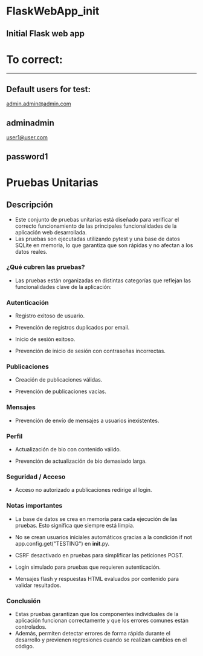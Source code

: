 # FlaskWebApp_init
Initial Flask web app
-------------------------------
# To correct:
-------------------------------
## Default users for test:

admin.admin@admin.com

adminadmin
-------------------------------
user1@user.com

password1
-------------------------------
# Pruebas Unitarias

## Descripción
- Este conjunto de pruebas unitarias está diseñado para verificar el correcto funcionamiento de las principales funcionalidades de la aplicación web desarrollada.
- Las pruebas son ejecutadas utilizando pytest y una base de datos SQLite en memoria, lo que garantiza que son rápidas y no afectan a los datos reales.

### ¿Qué cubren las pruebas?
- Las pruebas están organizadas en distintas categorías que reflejan las funcionalidades clave de la aplicación:

### Autenticación
- Registro exitoso de usuario.

- Prevención de registros duplicados por email.

- Inicio de sesión exitoso.

- Prevención de inicio de sesión con contraseñas incorrectas.

### Publicaciones
- Creación de publicaciones válidas.

- Prevención de publicaciones vacías.

### Mensajes
- Prevención de envío de mensajes a usuarios inexistentes.

### Perfil
- Actualización de bio con contenido válido.

- Prevención de actualización de bio demasiado larga.

### Seguridad / Acceso
- Acceso no autorizado a publicaciones redirige al login.

### Notas importantes
- La base de datos se crea en memoria para cada ejecución de las pruebas. Esto significa que siempre está limpia.

- No se crean usuarios iniciales automáticos gracias a la condición if not app.config.get("TESTING") en __init__.py.

- CSRF desactivado en pruebas para simplificar las peticiones POST.

- Login simulado para pruebas que requieren autenticación.

- Mensajes flash y respuestas HTML evaluados por contenido para validar resultados.

### Conclusión
- Estas pruebas garantizan que los componentes individuales de la aplicación funcionan correctamente y que los errores comunes están controlados.
- Además, permiten detectar errores de forma rápida durante el desarrollo y previenen regresiones cuando se realizan cambios en el código.

